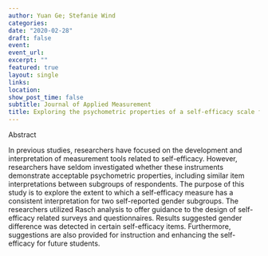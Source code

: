 ```yaml
---
author: Yuan Ge; Stefanie Wind
categories:
date: "2020-02-28"
draft: false
event: 
event_url:
excerpt: ""
featured: true
layout: single
links:
location:
show_post_time: false
subtitle: Journal of Applied Measurement
title: Exploring the psychometric properties of a self-efficacy scale for high school students
---
```

Abstract

In previous studies, researchers have focused on the development and interpretation of measurement tools related to self-efficacy. However, researchers have seldom investigated whether these instruments demonstrate acceptable psychometric properties, including similar item interpretations between subgroups of respondents. The purpose of this study is to explore the extent to which a self-efficacy measure has a consistent interpretation for two self-reported gender subgroups. The researchers utilized Rasch analysis to offer guidance to the design of self-efficacy related surveys and questionnaires. Results suggested gender difference was detected in certain self-efficacy items. Furthermore, suggestions are also provided for instruction and enhancing the self-efficacy for future students.

